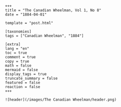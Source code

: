 
    +++
    title = "The Canadian Wheelman, Vol 1, No 8"
    date = "1884-04-01"

    template = "post.html"

    [taxonomies]
    tags = ["Canadian Wheelman", "1884"]

    [extra]
    lang = "en"
    toc = true
    comment = true
    copy = true
    math = false
    mermaid = false
    display_tags = true
    truncate_summary = false
    featured = false
    reaction = false
    +++

    ![header](/images/The Canadian Wheelman/header.png)

    